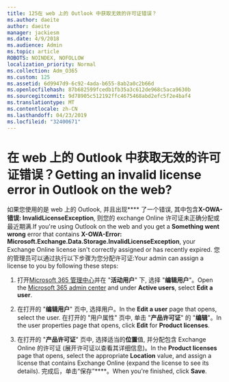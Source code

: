 ```yaml
---
title: 125在 web 上的 Outlook 中获取无效的许可证错误？
ms.author: daeite
author: daeite
manager: jackiesm
ms.date: 4/9/2018
ms.audience: Admin
ms.topic: article
ROBOTS: NOINDEX, NOFOLLOW
localization_priority: Normal
ms.collection: Adm_O365
ms.custom: 125
ms.assetid: 6d9947d9-6c92-4ada-b655-8ab2a0c2b66d
ms.openlocfilehash: 87b682599fcedb1fb35a3c612de968c5aca9630b
ms.sourcegitcommit: 9d78905c512192ffc4675468abd2efc5f2e4baf4
ms.translationtype: MT
ms.contentlocale: zh-CN
ms.lasthandoff: 04/23/2019
ms.locfileid: "32400671"
---
```

# <a name="getting-an-invalid-license-error-in-outlook-on-the-web"></a><span data-ttu-id="07437-102">在 web 上的 Outlook 中获取无效的许可证错误？</span><span class="sxs-lookup"><span data-stu-id="07437-102">Getting an invalid license error in Outlook on the web?</span></span>

<span data-ttu-id="07437-103">如果您使用的是 web 上的 Outlook, 并且出现\*\*\*\* 了一个错误, 其中包含**X-OWA-错误: InvalidLicenseException**, 则您的 exchange Online 许可证未正确分配或最近期满.</span><span class="sxs-lookup"><span data-stu-id="07437-103">If you're using Outlook on the web and you get a **Something went wrong** error that contains **X-OWA-Error: Microsoft.Exchange.Data.Storage.InvalidLicenseException**, your Exchange Online license isn't correctly assigned or has recently expired.</span></span> <span data-ttu-id="07437-104">您的管理员可以通过执行以下步骤为您分配许可证:</span><span class="sxs-lookup"><span data-stu-id="07437-104">Your admin can assign a license to you by following these steps:</span></span>
  
1. <span data-ttu-id="07437-105">打开[Microsoft 365 管理中心](https://portal.office.com/adminportal/home#/homepage)并在 "**活动用户**" 下, 选择 "**编辑用户**"。</span><span class="sxs-lookup"><span data-stu-id="07437-105">Open the [Microsoft 365 admin center](https://portal.office.com/adminportal/home#/homepage) and under **Active users**, select **Edit a user**.</span></span>
    
2. <span data-ttu-id="07437-106">在打开的 "**编辑用户**" 页中, 选择用户。</span><span class="sxs-lookup"><span data-stu-id="07437-106">In the **Edit a user** page that opens, select the user.</span></span> <span data-ttu-id="07437-107">在打开的 "用户属性" 页中, 单击 "**产品许可证**" 的 "**编辑**"。</span><span class="sxs-lookup"><span data-stu-id="07437-107">In the user properties page that opens, click **Edit** for **Product licenses**.</span></span>
    
3. <span data-ttu-id="07437-108">在打开的 "**产品许可证**" 页中, 选择适当的**位置**值, 并分配包含 Exchange Online 的许可证 (展开许可证以查看其详细信息)。</span><span class="sxs-lookup"><span data-stu-id="07437-108">In the **Product licenses** page that opens, select the appropriate **Location** value, and assign a license that contains Exchange Online (expand the license to see its details).</span></span> <span data-ttu-id="07437-109">完成后，单击“保存”\*\*\*\*。</span><span class="sxs-lookup"><span data-stu-id="07437-109">When you're finished, click **Save**.</span></span>
    

